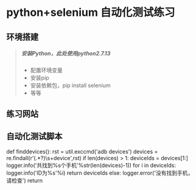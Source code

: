 # python+selenium 自动化测试练习

## 环境搭建
> ##### 安装Python，此处使用python2.7.13
> * 配置环境变量
> * 安装pip
> * 安装依赖包，pip install selenium
> * 等等

## 练习网站


## 自动化测试脚本
def finddevices():
    rst = util.exccmd('adb devices')
    devices = re.findall(r'(.*?)\s+device',rst)
    if len(devices) > 1:
        deviceIds = devices[1:]
        logger.info('共找到%s个手机'%str(len(devices)-1))
        for i in deviceIds:            
            logger.info('ID为%s'%i)
        return deviceIds
    else:
        logger.error('没有找到手机，请检查')
        return
